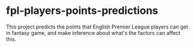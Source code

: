 # fpl-players-points-predictions
This project predicts the points that English Premier League players can get in fantasy game, and make inference about what's the factors can affect this.
